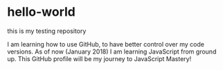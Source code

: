# hello-world
this is my testing repository

I am learning how to use GitHub, to have better control over my code versions. 
As of now (January 2018) I am learning JavaScript from ground up.
This GitHub profile will be my journey to JavaScript Mastery!

